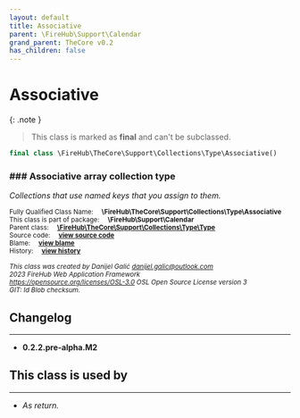 ```yaml
---
layout: default
title: Associative
parent: \FireHub\Support\Calendar
grand_parent: TheCore v0.2
has_children: false
---
```


<link rel="stylesheet" type="text/css" href="/css/style.css" />

# Associative

{: .note }
> This class is marked as **final** and can't be subclassed.


```php
final class \FireHub\TheCore\Support\Collections\Type\Associative()
```

### ### Associative array collection type

_Collections that use named keys that you assign to them._

<sub>Fully Qualified Class Name:  **\FireHub\TheCore\Support\Collections\Type\Associative**</sub><br>
<sub>This class is part of package:  **\FireHub\Support\Calendar**</sub><br>
<sub>Parent class:  **[\FireHub\TheCore\Support\Collections\Type\Type](/thecore/v0.2\FireHub\TheCore\Support\Collections\Type\Type)**</sub><br>
<sub>Source code:  **[view source code](https://github.com/The-FireHub-Project/TheCore/blob/v1.0/src/support/collections/type/firehub.Associative.php#L23)**</sub><br>
<sub>Blame:  **[view blame](https://github.com/The-FireHub-Project/TheCore/blame/v1.0/src/support/collections/type/firehub.Associative.php)**</sub><br>
<sub>History:  **[view history](https://github.com/The-FireHub-Project/TheCore/commits/v1.0/src/support/collections/type/firehub.Associative.php)**</sub><br>

<sub>_This class was created by Danijel Galić <danijel.galic@outlook.com>_</sub><br>
<sub>_2023 FireHub Web Application Framework_</sub><br>
<sub>_<https://opensource.org/licenses/OSL-3.0> OSL Open Source License version 3_</sub><br>
<sub>_GIT: $Id$ Blob checksum._</sub><br>

## Changelog
***

* **0.2.2.pre-alpha.M2** 


## This class is used by
***

* *As return.*

